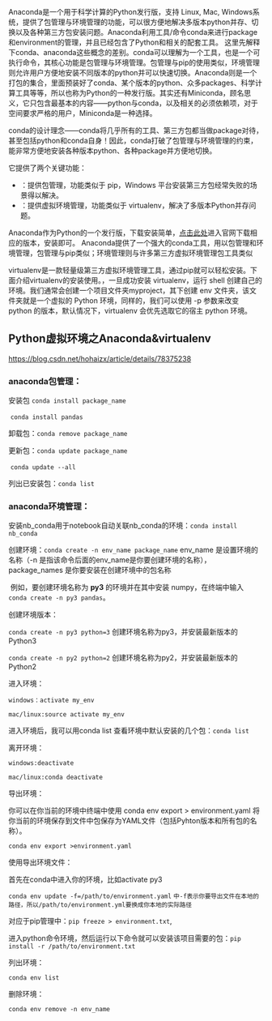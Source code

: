 Anaconda是一个用于科学计算的Python发行版，支持 Linux, Mac, Windows系统，提供了包管理与环境管理的功能，可以很方便地解决多版本python并存、切换以及各种第三方包安装问题。Anaconda利用工具/命令conda来进行package和environment的管理，并且已经包含了Python和相关的配套工具。
这里先解释下conda、anaconda这些概念的差别。conda可以理解为一个工具，也是一个可执行命令，其核心功能是包管理与环境管理。包管理与pip的使用类似，环境管理则允许用户方便地安装不同版本的python并可以快速切换。Anaconda则是一个打包的集合，里面预装好了conda、某个版本的python、众多packages、科学计算工具等等，所以也称为Python的一种发行版。其实还有Miniconda，顾名思义，它只包含最基本的内容——python与conda，以及相关的必须依赖项，对于空间要求严格的用户，Miniconda是一种选择。

conda的设计理念——conda将几乎所有的工具、第三方包都当做package对待，甚至包括python和conda自身！因此，conda打破了包管理与环境管理的约束，能非常方便地安装各种版本python、各种package并方便地切换。

 它提供了两个关键功能：

- ：提供包管理，功能类似于 pip，Windows 平台安装第三方包经常失败的场景得以解决。
- ：提供虚拟环境管理，功能类似于 virtualenv，解决了多版本Python并存问题。



Anaconda作为Python的一个发行版，下载安装简单，[点击此处](https://www.anaconda.com/download/)进入官网下载相应的版本，安装即可。
Anaconda提供了一个强大的conda工具，用以包管理和环境管理，包管理与pip类似；环境管理则与许多第三方虚拟环境管理包工具类似

virtualenv是一款轻量级第三方虚拟环境管理工具，通过pip就可以轻松安装。下面介绍virtualenv的安装使用。，一旦成功安装 virtualenv，运行 shell 创建自己的环境。我们通常会创建一个项目文件夹myproject，其下创建 env 文件夹，该文件夹就是一个虚拟的 Python 环境，同样的，我们可以使用 -p 参数来改变 python 的版本，默认情况下，virtualenv 会优先选取它的宿主 python 环境。

## Python虚拟环境之Anaconda&virtualenv

https://blog.csdn.net/hohaizx/article/details/78375238





### anaconda包管理：

安装包	`conda install package_name`

​				`conda install pandas`

卸载包：`conda remove package_name`

更新包：`conda update package_name`

​				`conda update --all`

列出已安装包：`conda list`



### anaconda环境管理：

安装nb_conda用于notebook自动关联nb_conda的环境：`conda install nb_conda`

创建环境：`conda create -n env_name package_name`		env_name 是设置环境的名称（-n 是指该命令后面的env_name是你要创建环境的名称），package_names 是你要安装在创建环境中的包名称

​				例如，要创建环境名称为 **py3** 的环境并在其中安装 numpy，在终端中输入 `conda create -n py3 pandas`。

创建环境版本：

`conda create -n py3 python=3` 	创建环境名称为py3，并安装最新版本的Python3

`conda create -n py2 python=2`	创建环境名称为py2，并安装最新版本的Python2

进入环境：

`windows：activate my_env`

`mac/linux:source activate my_env`

进入环境后，我可以用conda list 查看环境中默认安装的几个包：`conda list`

离开环境：

`windows:deactivate`

`mac/linux:conda deactivate`

导出环境：

你可以在你当前的环境中终端中使用 conda env export > environment.yaml 将你当前的环境保存到文件中包保存为YAML文件（包括Pyhton版本和所有包的名称）。

`conda env export >environment.yaml`

使用导出环境文件：

首先在conda中进入你的环境，比如activate py3

`conda env update -f=/path/to/environment.yaml`	`中-f表示你要导出文件在本地的路径，所以/path/to/environment.yml要换成你本地的实际路径`

对应于pip管理中：`pip freeze > environment.txt`,	

进入python命令环境，然后运行以下命令就可以安装该项目需要的包：`pip install -r /path/to/environment.txt`

列出环境：

`conda env list`

删除环境：

`conda env remove -n env_name`